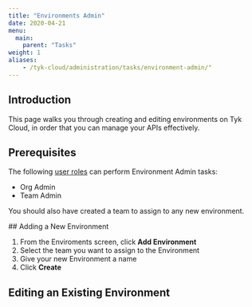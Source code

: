 ```yaml
---
title: "Environments Admin"
date: 2020-04-21
menu:
  main:
    parent: "Tasks"
weight: 1
aliases:
    - /tyk-cloud/administration/tasks/environment-admin/"
---
```


## Introduction

This page walks you through creating and editing environments on Tyk Cloud, in order that you can manage your APIs effectively.

## Prerequisites

The following [user roles](/docs/tyk-cloud/reference-docs/user-roles/) can perform Environment Admin tasks:

* Org Admin
* Team Admin

You should also have created a team to assign to any new environment.

## Adding a New Environment

1. From the Enviroments screen, click **Add Environment**
2. Select the team you want to assign to the Environment
3. Give your new Environment a name
4. Click **Create**


## Editing an Existing Environment

